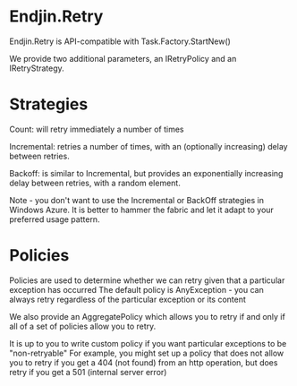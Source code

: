 Endjin.Retry
============

Endjin.Retry is API-compatible with Task<T>.Factory.StartNew()

We provide two additional parameters, an IRetryPolicy and an IRetryStrategy.

Strategies
==========

Count: will retry immediately a number of times

Incremental: retries a number of times, with an (optionally increasing) delay between
retries.

Backoff: is similar to Incremental, but provides an exponentially increasing  delay between retries, with a random element.

Note - you don't want to use the Incremental or BackOff strategies in Windows Azure. It is better to hammer the fabric and let it adapt to your preferred usage pattern.

Policies
========

Policies are used to determine whether we can retry given that a particular exception has occurred
The default policy is AnyException - you can always retry regardless of the particular exception or its content

We also provide an AggregatePolicy which allows you to retry if and only if all of a set of policies allow you to retry. 

It is up to you to write custom policy if you want particular exceptions to be "non-retryable" For example, you might set up a policy that does not allow you to retry if you get a 404 (not found) from an http operation, but does retry if you get a 501 (internal server error)
